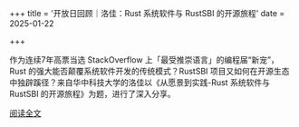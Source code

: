 +++
title = '开放日回顾｜洛佳：Rust 系统软件与 RustSBI 的开源旅程'
date = 2025-01-22

+++

作为连续7年高票当选 StackOverflow 上「最受推崇语言」的编程届“新宠”，Rust 的强大能否颠覆系统软件开发的传统模式？RustSBI 项目又如何在开源生态中独辟蹊径？来自华中科技大学的洛佳以《从愿景到实践-Rust 系统软件与 RustSBI 的开源旅程》为题，进行了深入分享。

[阅读全文](https://mp.weixin.qq.com/s/r3uxPfvG5bCgResUy-541g)